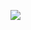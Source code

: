 ![](https://bat.bing.com/action/0?ti=56018282&Ver=2&mid=ed3b0391-b554-4a7b-952f-1ed9e02d5e12&sid=201ffde0635411ee902411d77b750559&vid=20202bf0635411ee9ac03f2e618b0b9f&vids=0&msclkid=N&pi=0&lg=en-US&sw=800&sh=600&sc=24&nwd=1&tl=Shortform%20%7C%20Book&p=https%3A%2F%2Fwww.shortform.com%2Fapp%2Fbook%2Fa-brief-history-of-time%2Fexercise-use-science-to-write-science-fiction&r=&lt=343&evt=pageLoad&sv=1&rn=801900)
